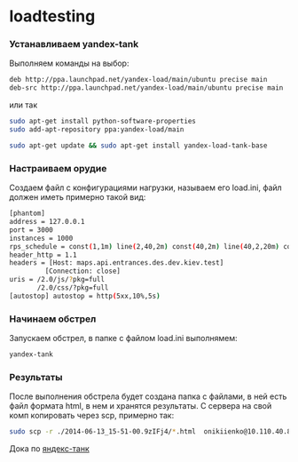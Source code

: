 loadtesting
===========


### Устанавливаем yandex-tank

Выполняем команды на выбор:
```bash
deb http://ppa.launchpad.net/yandex-load/main/ubuntu precise main
deb-src http://ppa.launchpad.net/yandex-load/main/ubuntu precise main
```

или так

```bash
sudo apt-get install python-software-properties
sudo add-apt-repository ppa:yandex-load/main

sudo apt-get update && sudo apt-get install yandex-load-tank-base
```
### Настраиваем орудие

Создаем файл с конфигурациями нагрузки, называем его load.ini, файл должен иметь примерно такой вид:

```bash
[phantom]
address = 127.0.0.1
port = 3000
instances = 1000
rps_schedule = const(1,1m) line(2,40,2m) const(40,2m) line(40,2,20m) const(1,1m)
header_http = 1.1
headers = [Host: maps.api.entrances.des.dev.kiev.test]
         [Connection: close]
uris = /2.0/js/?pkg=full
       /2.0/css/?pkg=full
[autostop] autostop = http(5xx,10%,5s)
```
### Начинаем обстрел

Запускаем обстрел, в папке с файлом load.ini выполнямем:
```bash 
yandex-tank
```

### Результаты

После выполнения обстрела будет создана папка с файлами, в ней есть файл формата html, в нем и хранятся результаты.
С сервера на свой комп копировать через scp, примерно так:
```bash
sudo scp -r ./2014-06-13_15-51-00.9zIFj4/*.html  onikiienko@10.110.40.87:~/Projects/
```

Дока по [яндекс-танк](https://yandextank.readthedocs.org/en/latest/tutorial.html)
